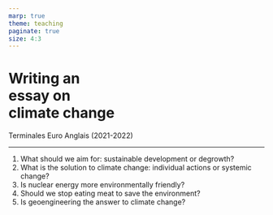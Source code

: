 ```yaml
---
marp: true
theme: teaching
paginate: true
size: 4:3
---
```


<!-- _class: titre -->

# Writing an <br>essay on<br> climate change <!-- fit -->
Terminales Euro Anglais (2021-2022)

---
<!-- _class: fpppppp -->

1) What should we aim for: sustainable development or degrowth?
2) What is the solution to climate change: individual actions or systemic change?
3) Is nuclear energy more environmentally friendly?
4) Should we stop eating meat to save the environment?
5) Is geoengineering the answer to climate change?
